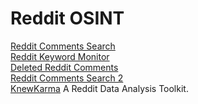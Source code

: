 # Reddit OSINT

[Reddit Comments Search](https://camas.unddit.com/) \
[Reddit Keyword Monitor](https://intoli.com/blog/f5bot/) \
[Deleted Reddit Comments](https://www.resavr.com/) \
[Reddit Comments Search 2](https://redditcommentsearch.com/) \
[KnewKarma](https://github.com/bellingcat/knewkarma) A Reddit Data Analysis Toolkit.
